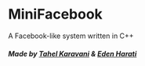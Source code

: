 # MiniFacebook
 A Facebook-like system written in C++

##### Made by [Tahel Karavani](https://github.com/tahelka) & [Eden Harati](https://github.com/EdenHarati) 
